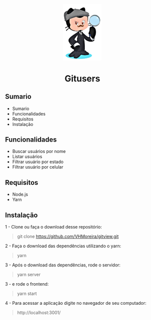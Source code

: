 <p align="center"> 
    <img alt="logo" width='25%' src="https://github.com/VHMoreira/gitview/blob/main/public/octo.png"/>
</p>

<h1 align="center"> Gitusers </h1>

## Sumario

- Sumario
- Funcionalidades
- Requisitos
- Instalação

## Funcionalidades
- Buscar usuários por nome
- Listar usuários
- Filtrar usuário por estado
- Filtrar usuário por celular

## Requisitos
- Node.js
- Yarn

## Instalação

1 - Clone ou faça o download desse repositório:

> git clone https://github.com/VHMoreira/gitview.git

2 - Faça o download das dependências utilizando o yarn:

> yarn

3 - Após o download das dependências, rode o servidor:

> yarn server

3 - e rode o frontend:

> yarn start

4 - Para acessar a aplicação digite no navegador de seu computador:

> http://localhost:3001/

